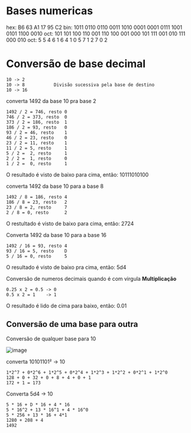 # Bases numericas

hex: B6 63 A1 17 95 C2
bin: 1011 0110 0110 0011 1010 0001 0001 0111 1001 0101 1100 0010
oct: 101 101 100 110 001 110 100 001 000 101 111 001 010 111 000 010
oct:  5   5   4   6   1   6   4   1   0   5   7   1   2   7   0   2

# Conversão de base decimal
```
10 -> 2
10 -> 8           Divisão sucessiva pela base de destino
10 -> 16
```

converta 1492 da base 10 pra base 2

```
1492 / 2 = 746, resto 0
746 / 2 = 373, resto  0
373 / 2 = 186, resto  1
186 / 2 = 93, resto   0
93 / 2 = 46, resto    1
46 / 2 = 23, resto    0
23 / 2 = 11, resto    1
11 / 2 = 5, resto     1
5 / 2 =  2, resto     1
2 / 2 =  1, resto     0
1 / 2 =  0, resto     1 
```
O resultado é visto de baixo para cima, então: 10111010100

converta 1492 da base 10 para a base 8

```
1492 / 8 = 186, resto 4
186 / 8 = 23, resto   2
23 / 8 = 2, resto     7
2 / 8 = 0, resto      2
```

O restultado é visto de baixo para cima, então: 2724

Converta 1492 da base 10 para a base 16

```
1492 / 16 = 93, resto 4
93 / 16 = 5, resto    D
5 / 16 = 0, resto     5
```

O resultado é visto de baixo pra cima, então: 5d4


Conversão de numeros decimais quando é com virgula **Multiplicação**

```
0.25 x 2 = 0.5 -> 0
0.5 x 2 = 1    -> 1
```

O resultado é lido de cima para baixo, então: 0.01

## Conversão de uma base para outra
Conversão de qualquer base para 10

![image](https://github.com/Cestaro0/Fatec-Seguranca-da-Informacao/assets/99103680/5451e2ee-9833-4f6d-89d7-6c9aaa1d9ac1)

converta 10101101² -> 10
```
1*2^7 + 0*2^6 + 1*2^5 + 0*2^4 + 1*2^3 + 1*2^2 + 0*2^1 + 1*2^0
128 + 0 + 32 + 0 + 8 + 4 + 0 + 1
172 + 1 = 173
```

Converta 5d4 -> 10
```
5 * 16 + D * 16 + 4 * 16
5 * 16^2 + 13 * 16^1 + 4 * 16^0
5 * 256 + 13 * 16 + 4*1
1280 + 208 + 4
1492
```
